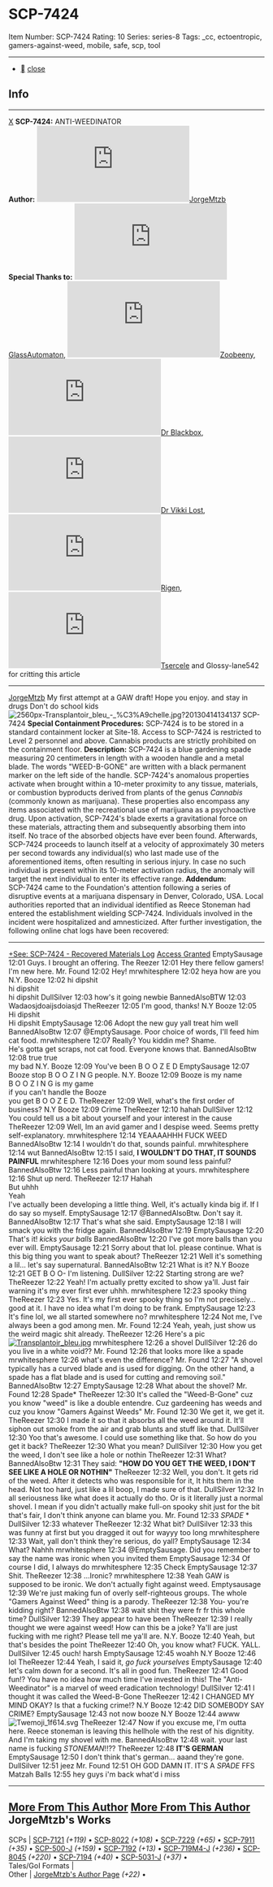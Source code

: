 # SCP-7424
Item Number: SCP-7424
Rating: 10
Series: series-8
Tags: _cc, ectoentropic, gamers-against-weed, mobile, safe, scp, tool

---

  * [](javascript:;)
[close](javascript:;)
## Info
* * *
[X](javascript:;)
**SCP-7424:** ANTI-WEEDINATOR  
**Author:** [![JorgeMtzb](https://www.wikidot.com/avatar.php?userid=8474687&amp;size=small&amp;timestamp=1742520151)](http://www.wikidot.com/user:info/jorgemtzb)[JorgeMtzb](http://www.wikidot.com/user:info/jorgemtzb)  
**Special Thanks to:** [![GlassAutomaton](https://www.wikidot.com/avatar.php?userid=7930944&amp;size=small&amp;timestamp=1742520151)](http://www.wikidot.com/user:info/glassautomaton)[GlassAutomaton](http://www.wikidot.com/user:info/glassautomaton), [![Zoobeeny](https://www.wikidot.com/avatar.php?userid=6070624&amp;size=small&amp;timestamp=1742520151)](http://www.wikidot.com/user:info/zoobeeny)[Zoobeeny](http://www.wikidot.com/user:info/zoobeeny), [![Dr Blackbox](https://www.wikidot.com/avatar.php?userid=2785951&amp;size=small&amp;timestamp=1742520151)](http://www.wikidot.com/user:info/dr-blackbox)[Dr Blackbox](http://www.wikidot.com/user:info/dr-blackbox), [![Dr Vikki Lost](https://www.wikidot.com/avatar.php?userid=8759091&amp;size=small&amp;timestamp=1742520151)](http://www.wikidot.com/user:info/dr-vikki-lost)[Dr Vikki Lost](http://www.wikidot.com/user:info/dr-vikki-lost), [![Rigen](https://www.wikidot.com/avatar.php?userid=2826105&amp;size=small&amp;timestamp=1742520151)](http://www.wikidot.com/user:info/rigen)[Rigen](http://www.wikidot.com/user:info/rigen), [![Tsercele](https://www.wikidot.com/avatar.php?userid=2891035&amp;size=small&amp;timestamp=1742520151)](http://www.wikidot.com/user:info/tsercele)[Tsercele](http://www.wikidot.com/user:info/tsercele) and Glossy-lane542 for critting this article
* * *

[JorgeMtzb](javascript:;)
My first attempt at a GAW draft! Hope you enjoy.
and stay in drugs Don't do school kids
![2560px-Transplantoir_bleu_-_%C3%A9chelle.jpg?20130414134137](https://upload.wikimedia.org/wikipedia/commons/thumb/0/01/Transplantoir_bleu_-_%C3%A9chelle.jpg/2560px-Transplantoir_bleu_-_%C3%A9chelle.jpg?20130414134137)
SCP-7424
**Special Containment Procedures:** SCP-7424 is to be stored in a standard containment locker at Site-18. Access to SCP-7424 is restricted to Level 2 personnel and above. Cannabis products are strictly prohibited on the containment floor.
**Description:** SCP-7424 is a blue gardening spade measuring 20 centimeters in length with a wooden handle and a metal blade. The words "WEED-B-GONE" are written with a black permanent marker on the left side of the handle.
SCP-7424's anomalous properties activate when brought within a 10-meter proximity to any tissue, materials, or combustion byproducts derived from plants of the genus _Cannabis_ (commonly known as marijuana). These properties also encompass any items associated with the recreational use of marijuana as a psychoactive drug.
Upon activation, SCP-7424's blade exerts a gravitational force on these materials, attracting them and subsequently absorbing them into itself. No trace of the absorbed objects have ever been found. Afterwards, SCP-7424 proceeds to launch itself at a velocity of approximately 30 meters per second towards any individual(s) who last made use of the aforementioned items, often resulting in serious injury. In case no such individual is present within its 10-meter activation radius, the anomaly will target the next individual to enter its effective range.
**Addendum:**  
SCP-7424 came to the Foundation's attention following a series of disruptive events at a marijuana dispensary in Denver, Colorado, USA. Local authorities reported that an individual identified as Reece Stoneman had entered the establishment wielding SCP-7424. Individuals involved in the incident were hospitalized and amnesticized. After further investigation, the following online chat logs have been recovered:
* * *
[+See: SCP-7424 - Recovered Materials Log](javascript:;)
[Access Granted](javascript:;)
EmptySausage
12:01
Guys. I brought an offering.
The Reezer
12:01
Hey there fellow gamers! I'm new here.
Mr. Found
12:02
Hey!
mrwhitesphere
12:02
heya how are you
N.Y. Booze
12:02
hi dipshit  
hi dipshit  
hi dipshit
DullSilver
12:03
how's it going newbie
BannedAlsoBTW
12:03
Wadaosjdoaijsdoiasjd
TheReezer
12:05
I'm good, thanks!
N.Y Booze
12:05
Hi dipshit  
Hi dipshit
EmptySausage
12:06
Adopt the new guy yall treat him well
BannedAlsoBtw
12:07
@EmptySausage. Poor choice of words, I'll feed him cat food.
mrwhitesphere
12:07
Really? You kiddin me? Shame.  
He's gotta get scraps, not cat food. Everyone knows that.
BannedAlsoBtw
12:08
true true  
my bad
N.Y. Booze
12:09
You've been B O O Z E D
EmptySausage
12:07
Booze stop B O O Z I N G people.
N.Y. Booze
12:09
Booze is my name  
B O O Z I N G is my game  
if you can't handle the Booze  
you get B O O Z E D.
TheReezer
12:09
Well, what's the first order of business?
N.Y Booze
12:09
Crime
TheReezer
12:10
hahah
DullSilver
12:12
You could tell us a bit about yourself and your interest in the cause
TheReezer
12:09
Well, Im an avid gamer and I despise weed. Seems pretty self-explanatory.
mrwhitesphere
12:14
YEAAAAHHH FUCK WEED
BannedAlsoBtw
12:14
I wouldn't do that, sounds painful.
mrwhitesphere
12:14
wut
BannedAlsoBtw
12:15
I said, **I WOULDN'T DO THAT, IT SOUNDS PAINFUL**
mrwhitesphere
12:16
Does your mom sound less painful?
BannedAlsoBtw
12:16
Less painful than looking at yours.
mrwhitesphere
12:16
Shut up nerd.
TheReezer
12:17
Hahah  
But uhhh  
Yeah  
I've actually been developing a little thing. Well, it's actually kinda big if. If I do say so myself.
EmptySausage
12:17
@BannedAlsoBtw. Don't say it.
BannedAlsoBtw
12:17
That's what she said.
EmptySausage
12:18
I will smack you with the fridge again.
BannedAlsoBtw
12:19
EmptySausage
12:20
That's it! *kicks your balls*
BannedAlsoBtw
12:20
I've got more balls than you ever will.
EmptySausage
12:21
Sorry about that lol. please continue. What is this big thing you want to speak about?
TheReezer
12:21
Well it's something a lil… let's say supernatural.
BannedAlsoBtw
12:21
What is it?
N.Y Booze
12:21
GET B O O- I'm listening.
DullSilver
12:22
Starting strong are we?
TheReezer
12:22
Yeah! I'm actually pretty excited to show ya'll. Just fair warning it's my ever first ever uhhh.
mrwhitesphere
12:23
spooky thing
TheReezer
12:23
Yes. It's my first ever spooky thing so I'm not precisely… good at it. I have no idea what I'm doing to be frank.
EmptySausage
12:23
It's fine lol, we all started somewhere no?
mrwhitesphere
12:24
Not me, I've always been a god among men.
Mr. Found
12:24
Yeah, yeah, just show us the weird magic shit already.
TheReezer
12:26
Here's a pic  
[![Transplantoir_bleu.jpg](https://upload.wikimedia.org/wikipedia/commons/6/60/Transplantoir_bleu.jpg)](https://upload.wikimedia.org/wikipedia/commons/6/60/Transplantoir_bleu.jpg)
mrwhitesphere
12:26
a shovel
DullSilver
12:26
do you live in a white void??
Mr. Found
12:26
that looks more like a spade
mrwhitesphere
12:26
what's even the difference?
Mr. Found
12:27
"A shovel typically has a curved blade and is used for digging. On the other hand, a spade has a flat blade and is used for cutting and removing soil."
BannedAlsoBtw
12:27
EmptySausage
12:28
What about the shovel?
Mr. Found
12:28
Spade*
TheReezer
12:30
It's called the "Weed-B-Gone" cuz you know "weed" is like a double entendre. Cuz gardeening has weeds and cuz you know "Gamers Against Weeds"
Mr. Found
12:30
We get it, we get it.
TheReezer
12:30
I made it so that it absorbs all the weed around it. It'll siphon out smoke from the air and grab blunts and stuff like that.
DullSilver
12:30
Yoo that's awesome. I could use something like that. So how do you get it back?
TheReezer
12:30
What you mean?
DullSilver
12:30
How you get the weed, I don't see like a hole or nothin
TheReezer
12:31
What?
BannedAlsoBtw
12:31
They said: **"HOW DO YOU GET THE WEED, I DON'T SEE LIKE A HOLE OR NOTHIN"**
TheReezer
12:32
Well, you don't. It gets rid of the weed. After it detects who was responsible for it, It hits them in the head. Not too hard, just like a lil boop, I made sure of that.
DullSilver
12:32
In all seriousness like what does it actually do tho. Or is it literally just a normal shovel. I mean if you didn't actually make full-on spooky shit just for the bit that's fair, I don't think anyone can blame you.
Mr. Found
12:33
_SPADE_ *
DullSilver
12:33
whatever
TheReezer
12:32
What bit?
DullSilver
12:33
this was funny at first but you dragged it out for wayyy too long
mrwhitesphere
12:33
Wait, yall don't think they're serious, do yall?
EmptySausage
12:34
What? Nahhh
mrwhitesphere
12:34
@EmptySausage. Did you remember to say the name was ironic when you invited them
EmptySausage
12:34
Of course I did, I always do
mrwhitesphere
12:35
Check
EmptySausage
12:37
Shit.
TheReezer
12:38
…Ironic?
mrwhitesphere
12:38
Yeah GAW is supposed to be ironic. We don't actually fight against weed.
Emptysausage
12:39
We're just making fun of overly self-righteous groups. The whole "Gamers Against Weed" thing is a parody.
TheReezer
12:38
You- you're kidding right?
BannedAlsoBtw
12:38
wait shit they were fr fr this whole time?
DullSilver
12:39
They appear to have been
TheReezer
12:39
I really thought we were against weed! How can this be a joke? Ya'll are just fucking with me right? Please tell me ya'll are.
N.Y. Booze
12:40
Yeah, but that's besides the point
TheReezer
12:40
Oh, you know what? FUCK. YALL.
DullSilver
12:45
ouch! harsh
EmptySausage
12:45
woahh
N.Y Booze
12:46
lol
TheReezer
12:44
Yeah, I said it, _go fuck yourselves_
EmptySausage
12:40
let's calm down for a second. It's all in good fun.
TheReezer
12:41
Good fun!? You have no idea how much time I've invested in this! The "Anti-Weedinator" is a marvel of weed eradication technology!
DullSilver
12:41
I thought it was called the Weed-B-Gone
TheReezer
12:42
I CHANGED MY MIND OKAY? Is that a fucking crime!?
N.Y Booze
12:42
DID SOMEBODY SAY CRIME?
EmptySausage
12:43
not now booze
N.Y Booze
12:44
awww ![Twemoji_1f614.svg](https://upload.wikimedia.org/wikipedia/commons/b/b2/Twemoji_1f614.svg)
TheReezer
12:47
Now if you excuse me, I'm outta here. Reece stoneman is leaving this hellhole with the rest of his dignitity.  
And I'm taking my shovel with me.
BannedAlsoBtw
12:48
wait. your last name is fucking _STONEMAN_!!??
TheReezer
12:48
**IT'S GERMAN**
EmptySausage
12:50
I don't think that's german… aaand they're gone.
DullSilver
12:51
jeez
Mr. Found
12:51
OH GOD DAMN IT. IT'S A _SPADE_ FFS
Matzah Balls
12:55
hey guys i'm back what'd i miss
* * *
[More From This Author](javascript:;)
[More From This Author](javascript:;)
JorgeMtzb's Works  
---  
SCPs |  [SCP-7121](/scp-7121) _(+119)_ • [SCP-8022](/scp-8022) _(+108)_ • [SCP-7229](/scp-7229) _(+65)_ • [SCP-7911](/scp-7911) _(+35)_ • [SCP-500-J](/scp-500-j) _(+159)_ • [SCP-7192](/scp-7192) _(+13)_ • [SCP-719M4-J](/scp-719m4-j) _(+236)_ • [SCP-8045](/scp-8045) _(+220)_ • [SCP-7194](/scp-7194) _(+40)_ • [SCP-5031-J](/scp-5031-j) _(+37)_ •  
Tales/GoI Formats |   
Other |  [JorgeMtzb's Author Page](/jorgemtzb) _(+22)_ •